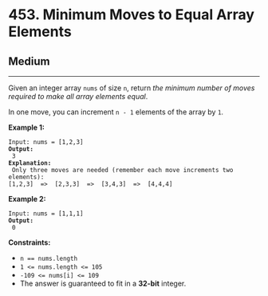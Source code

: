 # 453. Minimum Moves to Equal Array Elements

## Medium

***

Given an integer array `nums` of size `n`, return _the minimum number of moves required to make all array elements equal_.

In one move, you can increment `n - 1` elements of the array by `1`.

&#x20;

**Example 1:**

<pre><code>Input: nums = [1,2,3]
<strong>Output:
</strong> 3
<strong>Explanation:
</strong> Only three moves are needed (remember each move increments two elements):
[1,2,3]  =>  [2,3,3]  =>  [3,4,3]  =>  [4,4,4]</code></pre>

**Example 2:**

<pre><code>Input: nums = [1,1,1]
<strong>Output:
</strong> 0</code></pre>

&#x20;

**Constraints:**

* `n == nums.length`
* `1 <= nums.length <= 105`
* `-109 <= nums[i] <= 109`
* The answer is guaranteed to fit in a **32-bit** integer.
